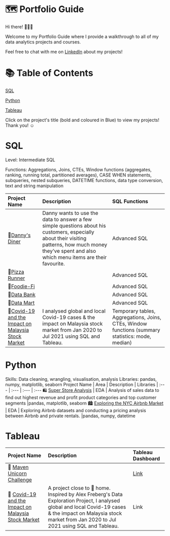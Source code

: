 # 🗺 Portfolio Guide
Hi there! 🙋🏻‍♀️

Welcome to my Portfolio Guide where I provide a walkthrough to all of my data analytics projects and courses.

Feel free to chat with me on [LinkedIn](https://www.linkedin.com/in/manisha-rehal-1a64aa170/overlay/contact-info/) about my projects!

# 📚 Table of Contents
[SQL](#sql)

[Python](#python)

[Tableau](#tableau)


Click on the project's title (bold and coloured in Blue) to view my projects! Thank you! ☺️
# SQL
Level: Intermediate SQL

Functions: Aggregations, Joins, CTEs, Window functions (aggregates, ranking, running total, partitioned averages), CASE WHEN statements, subqueries, nested subqueries, DATETIME functions, data type conversion, text and string manipulation

Project Name | Description | SQL Functions
| :--- | :--- | :---
🍜[Danny's Diner](https://github.com/manisharehal/SQL-Projects/tree/main/Case%20Study%20%231%20-%20Danny's%20Diner)| Danny wants to use the data to answer a few simple questions about his customers, especially about their visiting patterns, how much money they’ve spent and also which menu items are their favourite. | Advanced SQL
🍕[Pizza Runner](https://github.com/manisharehal/SQL-Projects/tree/main/Case%20Study%20%232%20-%20Pizza%20Runner) |  | Advanced SQL
🥑[Foodie-Fi](https://github.com/manisharehal/SQL-Projects/tree/main/Case%20Study%20%233%20-%20Foodie-Fi) |  | Advanced SQL
🏦[Data Bank](https://github.com/manisharehal/SQL-Projects/tree/main/Case%20Study%20%234%20-%20Data%20Bank) |  | Advanced SQL
🌽[Data Mart](https://github.com/manisharehal/SQL-Projects/tree/main/Case%20Study%20%235%20-%20Data%20Mart)  |  | Advanced SQL
🦠[Covid-19 and the Impact on Malaysia Stock Market](https://github.com/manisharehal/SQL-Projects/tree/main/Case%20Study%20%236:%20Covid-19%20and%20impact%20on%20Malaysia%20Stock%20Market) |I analysed global and local Covid-19 cases & the impact on Malaysia stock market from Jan 2020 to Jul 2021 using SQL and Tableau. |Temporary tables, Aggregations, Joins, CTEs, Window functions (summary statistics: mode, median)

# Python
Skills: Data cleaning, wrangling, visualisation, analysis Libraries: pandas, numpy, matplotlib, seaborn
Project Name | Area | Description | Libraries
| :--- | :--- | :--- | :---
🛍 [Super Store Analysis](https://github.com/manisharehal/Python-Projects/tree/main/Super%20Store%20Analysis) | EDA | Analysis of sales data to find out highest revenue and profit product categories and top customer segments |pandas, matplotlib, seaborn
🏙 [Exploring the NYC Airbnb Market](https://github.com/manisharehal/Python-Projects/tree/main/Exploring%20the%20NYC%20Airbnb%20Market) | EDA | Exploring Airbnb datasets and conducting a pricing analysis between Airbnb and private rentals. |pandas, numpy, datetime

# Tableau
Project Name | Description | Tableau Dashboard
| :--- | :--- | :---
🦄 [Maven Unicorn Challenge](https://github.com/manisharehal/Tableau-Projects/tree/main/Maven%20Unicorn%20Challenge) |  | [Link](https://public.tableau.com/authoring/MavenUnicorn_16667200845270/Unicorns#1)
🦠 [Covid-19 and the Impact on Malaysia Stock Market](https://github.com/manisharehal/Tableau-Projects/tree/main/Covid-19%20and%20Impact%20on%20Malaysia%20stock%20market) |  A project close to 🏡 home. Inspired by Alex Freberg's Data Exploration Project, I analysed global and local Covid-19 cases & the impact on Malaysia stock market from Jan 2020 to Jul 2021 using SQL and Tableau.| Link










